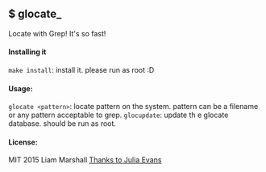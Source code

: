 ## $ glocate_
Locate with Grep! It's so fast!

#### Installing it
`make install`: install it. please run as root :D

#### Usage:
`glocate <pattern>`: locate pattern on the system. pattern can be a filename or any pattern acceptable to grep.
`glocupdate`: update th e glocate database. should be run as root.

#### License:
MIT 2015 Liam Marshall
[Thanks to Julia Evans](http://jvns.ca/blog/2015/03/05/how-the-locate-command-works-and-lets-rewrite-it-in-one-minute/)
